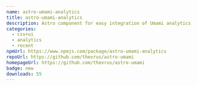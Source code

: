 ```yaml
---
name: astro-umami-analytics
title: astro-umami-analytics
description: Astro component for easy integration of Umami analytics
categories:
  - css+ui
  - analytics
  - recent
npmUrl: https://www.npmjs.com/package/astro-umami-analytics
repoUrl: https://github.com/thevrus/astro-umami
homepageUrl: https://github.com/thevrus/astro-umami
badge: new
downloads: 55
---
```

